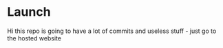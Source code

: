 # Launch
Hi this repo is going to have a lot of commits and useless stuff - just go to the hosted website 